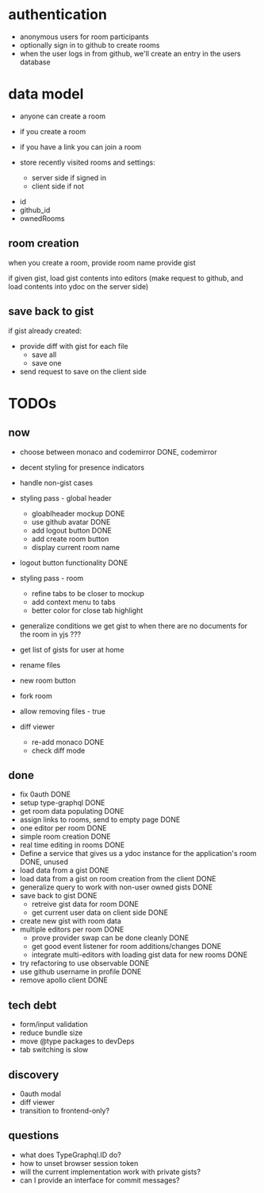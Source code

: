 # authentication

- anonymous users for room participants
- optionally sign in to github to create rooms
- when the user logs in from github, we'll create an entry in the users database

# data model

- anyone can create a room
- if you create a room

- if you have a link you can join a room

- store recently visited rooms and settings:

  - server side if signed in
  - client side if not

* id
* github_id
* ownedRooms

## room creation

when you create a room,
provide room name
provide gist

if given gist, load gist contents into editors
(make request to github, and load contents into ydoc on the server side)

## save back to gist

if gist already created:

- provide diff with gist for each file
  - save all
  - save one
- send request to save on the client side

# TODOs

## now

- choose between monaco and codemirror DONE, codemirror
- decent styling for presence indicators
- handle non-gist cases
- styling pass - global header

  - gloablheader mockup DONE
  - use github avatar DONE
  - add logout button DONE
  - add create room button
  - display current room name

- logout button functionality DONE
- styling pass - room

  - refine tabs to be closer to mockup
  - add context menu to tabs
  - better color for close tab highlight

- generalize conditions we get gist to when there are no documents for the room in yjs ???
- get list of gists for user at home
- rename files
- new room button
- fork room
- allow removing files - true
- diff viewer
  - re-add monaco DONE
  - check diff mode

## done

- fix 0auth DONE
- setup type-graphql DONE
- get room data populating DONE
- assign links to rooms, send to empty page DONE
- one editor per room DONE
- simple room creation DONE
- real time editing in rooms DONE
- Define a service that gives us a ydoc instance for the application's room DONE, unused
- load data from a gist DONE
- load data from a gist on room creation from the client DONE
- generalize query to work with non-user owned gists DONE
- save back to gist DONE
  - retreive gist data for room DONE
  - get current user data on client side DONE
- create new gist with room data
- multiple editors per room DONE
  - prove provider swap can be done cleanly DONE
  - get good event listener for room additions/changes DONE
  - integrate multi-editors with loading gist data for new rooms DONE
- try refactoring to use observable DONE
- use github username in profile DONE
- remove apollo client DONE

## tech debt

- form/input validation
- reduce bundle size
- move @type packages to devDeps
- tab switching is slow

## discovery

- 0auth modal
- diff viewer
- transition to frontend-only?

## questions

- what does TypeGraphql.ID do?
- how to unset browser session token
- will the current implementation work with private gists?
- can I provide an interface for commit messages?
